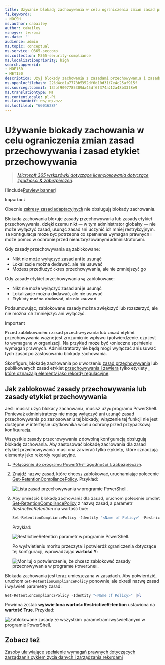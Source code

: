 ```yaml
---
title: Używanie blokady zachowywania w celu ograniczenia zmian zasad przechowywania
f1.keywords:
- NOCSH
ms.author: cabailey
author: cabailey
manager: laurawi
ms.date: ''
audience: Admin
ms.topic: conceptual
ms.service: O365-seccomp
ms.collection: M365-security-compliance
ms.localizationpriority: high
search.appverid:
- MOE150
- MET150
description: Użyj blokady zachowania z zasadami przechowywania i zasadami etykiet przechowywania, aby pomóc w spełnieniu wymagań prawnych i ochronie przed nieautoryzowanymi administratorami.
ms.openlocfilehash: 228d4cd1a7778b5352df6d10d31b7e4c25af915f
ms.sourcegitcommit: 133bf9097785309da45df6f374a712a48b33f8e9
ms.translationtype: MT
ms.contentlocale: pl-PL
ms.lasthandoff: 06/10/2022
ms.locfileid: "66016289"
---
```

# <a name="use-preservation-lock-to-restrict-changes-to-retention-policies-and-retention-label-policies"></a>Używanie blokady zachowania w celu ograniczenia zmian zasad przechowywania i zasad etykiet przechowywania

>*[Microsoft 365 wskazówki dotyczące licencjonowania dotyczące zgodności & zabezpieczeń](/office365/servicedescriptions/microsoft-365-service-descriptions/microsoft-365-tenantlevel-services-licensing-guidance/microsoft-365-security-compliance-licensing-guidance).*

[!include[Purview banner](../includes/purview-rebrand-banner.md)]

> [!IMPORTANT]
> Obecnie [zakresy zasad adaptacyjnych](retention.md#adaptive-or-static-policy-scopes-for-retention) nie obsługują blokady zachowania.

Blokada zachowania blokuje zasady przechowywania lub zasady etykiet przechowywania, dzięki czemu nikt — w tym administrator globalny — nie może wyłączyć zasad, usunąć zasad ani uczynić ich mniej restrykcyjnym. Ta konfiguracja może być potrzebna do spełnienia wymagań prawnych i może pomóc w ochronie przed nieautoryzowanymi administratorami.

Gdy zasady przechowywania są zablokowane:

- Nikt nie może wyłączyć zasad ani je usunąć
- Lokalizacje można dodawać, ale nie usuwać
- Możesz przedłużyć okres przechowywania, ale nie zmniejszyć go

Gdy zasady etykiet przechowywania są zablokowane:

- Nikt nie może wyłączyć zasad ani je usunąć
- Lokalizacje można dodawać, ale nie usuwać
- Etykiety można dodawać, ale nie usuwać

Podsumowując, zablokowane zasady można zwiększyć lub rozszerzyć, ale nie można ich zmniejszyć ani wyłączyć.

> [!IMPORTANT]
> Przed zablokowaniem zasad przechowywania lub zasad etykiet przechowywania ważne jest zrozumienie wpływu i potwierdzenie, czy jest to wymagane w organizacji. Na przykład może być konieczne spełnienie wymagań prawnych. Administratorzy nie będą mogli wyłączać ani usuwać tych zasad po zastosowaniu blokady zachowania.

Skonfiguruj blokadę zachowania po utworzeniu [zasad przechowywania](create-retention-policies.md) lub publikowanych zasad etykiet [przechowywania i zawiera](create-apply-retention-labels.md) tylko etykiety [, które oznaczają elementy jako rekordy regulacyjne](records-management.md#records).

## <a name="how-to-lock-a-retention-policy-or-retention-label-policy"></a>Jak zablokować zasady przechowywania lub zasady etykiet przechowywania

Jeśli musisz użyć blokady zachowania, musisz użyć programu PowerShell. Ponieważ administratorzy nie mogą wyłączyć ani usunąć zasad przechowywania po zastosowaniu tej blokady, włączenie tej funkcji nie jest dostępne w interfejsie użytkownika w celu ochrony przed przypadkową konfiguracją.

Wszystkie zasady przechowywania z dowolną konfiguracją obsługują blokadę zachowania. Aby zastosować blokadę zachowania dla zasad etykiet przechowywania, musi ona zawierać tylko etykiety, które oznaczają elementy jako rekordy regulacyjne.

1. [Połączenie do programu PowerShell zgodności & zabezpieczeń](/powershell/exchange/connect-to-scc-powershell).

2. Znajdź nazwę zasad, które chcesz zablokować, uruchamiając polecenie [Get-RetentionCompliancePolicy](/powershell/module/exchange/get-retentioncompliancepolicy). Przykład:
    
   ![Lista zasad przechowywania w programie PowerShell.](../media/retention-policy-preservation-lock-get-retentioncompliancepolicy.PNG)

3. Aby umieścić blokadę zachowania dla zasad, uruchom polecenie cmdlet [Set-RetentionCompliancePolicy](/powershell/module/exchange/set-retentioncompliancepolicy) z nazwą zasad, a parametr *RestrictiveRetention* ma wartość true:
    
    ```powershell
    Set-RetentionCompliancePolicy -Identity "<Name of Policy>" -RestrictiveRetention $true
    ```
    
    Przykład:
    
    ![RestrictiveRetention parametr w programie PowerShell.](../media/retention-policy-preservation-lock-restrictiveretention.PNG)
    
     Po wyświetleniu monitu przeczytaj i potwierdź ograniczenia dotyczące tej konfiguracji, wprowadzając **wartość Y**:
    
   ![Monituj o potwierdzenie, że chcesz zablokować zasady przechowywania w programie PowerShell.](../media/retention-policy-preservation-lock-confirmation-prompt.PNG)

Blokada zachowania jest teraz umieszczana w zasadach. Aby potwierdzić, uruchom `Get-RetentionCompliancePolicy` ponownie, ale określ nazwę zasad i wyświetl parametry zasad:

```powershell
Get-RetentionCompliancePolicy -Identity "<Name of Policy>" |Fl
```

Powinna zostać **wyświetlona wartość RestrictiveRetention** ustawiona na **wartość True**. Przykład:

![Zablokowane zasady ze wszystkimi parametrami wyświetlanymi w programie PowerShell.](../media/retention-policy-preservation-lock-locked-policy.PNG)

## <a name="see-also"></a>Zobacz też

[Zasoby ułatwiające spełnienie wymagań prawnych dotyczących zarządzania cyklem życia danych i zarządzania rekordami](retention-regulatory-requirements.md)
